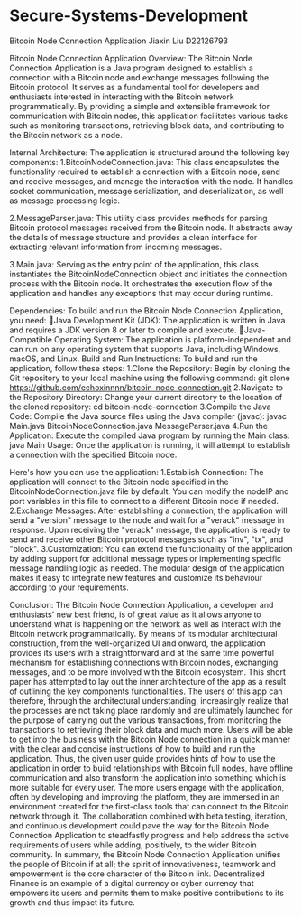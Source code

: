 # Secure-Systems-Development

Bitcoin Node Connection Application
Jiaxin Liu
D22126793



Bitcoin Node Connection Application
Overview:
The Bitcoin Node Connection Application is a Java program designed to establish a connection with a Bitcoin node and exchange messages following the Bitcoin protocol. It serves as a fundamental tool for developers and enthusiasts interested in interacting with the Bitcoin network programmatically. By providing a simple and extensible framework for communication with Bitcoin nodes, this application facilitates various tasks such as monitoring transactions, retrieving block data, and contributing to the Bitcoin network as a node.

Internal Architecture:
The application is structured around the following key components:
1.BitcoinNodeConnection.java: This class encapsulates the functionality required to establish a connection with a Bitcoin node, send and receive messages, and manage the interaction with the node. It handles socket communication, message serialization, and deserialization, as well as message processing logic.

2.MessageParser.java: This utility class provides methods for parsing Bitcoin protocol messages received from the Bitcoin node. It abstracts away the details of message structure and provides a clean interface for extracting relevant information from incoming messages.

3.Main.java: Serving as the entry point of the application, this class instantiates the BitcoinNodeConnection object and initiates the connection process with the Bitcoin node. It orchestrates the execution flow of the application and handles any exceptions that may occur during runtime.


Dependencies:
To build and run the Bitcoin Node Connection Application, you need:
Java Development Kit (JDK): The application is written in Java and requires a JDK version 8 or later to compile and execute.
Java-Compatible Operating System: The application is platform-independent and can run on any operating system that supports Java, including Windows, macOS, and Linux.
Build and Run Instructions:
To build and run the application, follow these steps:
1.Clone the Repository: Begin by cloning the Git repository to your local machine using the following command:
git clone https://github.com/echoxinnnn/bitcoin-node-connection.git 
2.Navigate to the Repository Directory: Change your current directory to the location of the cloned repository:
cd bitcoin-node-connection 
3.Compile the Java Code: Compile the Java source files using the Java compiler (javac):
javac Main.java BitcoinNodeConnection.java MessageParser.java 
4.Run the Application: Execute the compiled Java program by running the Main class:
java Main 
Usage:
Once the application is running, it will attempt to establish a connection with the specified Bitcoin node. 


Here's how you can use the application:
1.Establish Connection: The application will connect to the Bitcoin node specified in the BitcoinNodeConnection.java file by default. You can modify the nodeIP and port variables in this file to connect to a different Bitcoin node if needed.
2.Exchange Messages: After establishing a connection, the application will send a "version" message to the node and wait for a "verack" message in response. Upon receiving the "verack" message, the application is ready to send and receive other Bitcoin protocol messages such as "inv", "tx", and "block".
3.Customization: You can extend the functionality of the application by adding support for additional message types or implementing specific message handling logic as needed. The modular design of the application makes it easy to integrate new features and customize its behaviour according to your requirements.


Conclusion:
The Bitcoin Node Connection Application, a developer and enthusiasts' new best friend, is of great value as it allows anyone to understand what is happening on the network as well as interact with the Bitcoin network programmatically. By means of its modular architectural construction, from the well-organized UI and onward, the application provides its users with a straightforward and at the same time powerful mechanism for establishing connections with Bitcoin nodes, exchanging messages, and to be more involved with the Bitcoin ecosystem. This short paper has attempted to lay out the inner architecture of the app as a result of outlining the key components functionalities. The users of this app can therefore, through the architectural understanding, increasingly realize that the processes are not taking place randomly and are ultimately launched for the purpose of carrying out the various transactions, from monitoring the transactions to retrieving their block data and much more.
Users will be able to get into the business with the Bitcoin Node connection in a quick manner with the clear and concise instructions of how to build and run the application. Thus, the given user guide provides hints of how to use the application in order to build relationships with Bitcoin full nodes, have offline communication and also transform the application into something which is more suitable for every user. The more users engage with the application, often by developing and improving the platform, they are immersed in an environment created for the first-class tools that can connect to the Bitcoin network through it. The collaboration combined with beta testing, iteration, and continuous development could pave the way for the Bitcoin Node Connection Application to steadfastly progress and help address the active requirements of users while adding, positively, to the wider Bitcoin community.
In summary, the Bitcoin Node Connection Application unifies the people of Bitcoin if at all; the spirit of innovativeness, teamwork and empowerment is the core character of the Bitcoin link. Decentralized Finance is an example of a digital currency or cyber currency that empowers its users and permits them to make positive contributions to its growth and thus impact its future.
